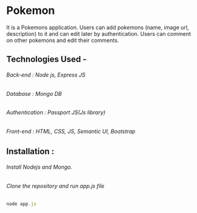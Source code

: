 # Pokemon
 It is a Pokemons application. Users can add pokemons (name, image url, description) to it and can edit later by authentication. Users can comment on other pokemons and edit their comments.
 
## Technologies Used -
 ###### Back-end : Node  js, Express JS
 ###### Database : Mongo DB
 ###### Authentication : Passport JS(Js library)
 ###### Front-end : HTML, CSS, JS, Semantic UI, Bootstrap
 
## Installation :
 ###### Install Nodejs and Mongo.
 ###### Clone the repository and run app.js file 
 ```javascript
 node app.js
 ```
